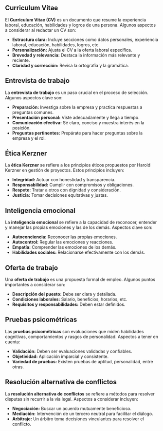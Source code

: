 ## Curriculum Vitae

El **Curriculum Vitae (CV)** es un documento que resume la experiencia laboral, educación, habilidades y logros de una persona. Algunos aspectos a considerar al redactar un CV son:

- **Estructura clara:** Incluye secciones como datos personales, experiencia laboral, educación, habilidades, logros, etc.
- **Personalización:** Ajusta el CV a la oferta laboral específica.
- **Brevedad y relevancia:** Destaca la información más relevante y reciente.
- **Claridad y corrección:** Revisa la ortografía y la gramática.

## Entrevista de trabajo

La **entrevista de trabajo** es un paso crucial en el proceso de selección. Algunos aspectos clave son:

- **Preparación:** Investiga sobre la empresa y practica respuestas a preguntas comunes.
- **Presentación personal:** Viste adecuadamente y llega a tiempo.
- **Comunicación efectiva:** Sé claro, conciso y muestra interés en la posición.
- **Preguntas pertinentes:** Prepárate para hacer preguntas sobre la empresa y el rol.

## Ética Kerzner

La **ética Kerzner** se refiere a los principios éticos propuestos por Harold Kerzner en gestión de proyectos. Estos principios incluyen:

- **Integridad:** Actuar con honestidad y transparencia.
- **Responsabilidad:** Cumplir con compromisos y obligaciones.
- **Respeto:** Tratar a otros con dignidad y consideración.
- **Justicia:** Tomar decisiones equitativas y justas.

## Inteligencia emocional

La **inteligencia emocional** se refiere a la capacidad de reconocer, entender y manejar las propias emociones y las de los demás. Aspectos clave son:

- **Autoconciencia:** Reconocer las propias emociones.
- **Autocontrol:** Regular las emociones y reacciones.
- **Empatía:** Comprender las emociones de los demás.
- **Habilidades sociales:** Relacionarse efectivamente con los demás.

## Oferta de trabajo

Una **oferta de trabajo** es una propuesta formal de empleo. Algunos puntos importantes a considerar son:

- **Descripción del puesto:** Debe ser clara y detallada.
- **Condiciones laborales:** Salario, beneficios, horarios, etc.
- **Requisitos y responsabilidades:** Deben estar definidos.

## Pruebas psicométricas

Las **pruebas psicométricas** son evaluaciones que miden habilidades cognitivas, comportamientos y rasgos de personalidad. Aspectos a tener en cuenta:

- **Validación:** Deben ser evaluaciones validadas y confiables.
- **Objetividad:** Aplicación imparcial y consistente.
- **Variedad de pruebas:** Existen pruebas de aptitud, personalidad, entre otras.

## Resolución alternativa de conflictos

La **resolución alternativa de conflictos** se refiere a métodos para resolver disputas sin recurrir a la vía legal. Aspectos a considerar incluyen:

- **Negociación:** Buscar un acuerdo mutuamente beneficioso.
- **Mediación:** Intervención de un tercero neutral para facilitar el diálogo.
- **Arbitraje:** Un árbitro toma decisiones vinculantes para resolver el conflicto.
